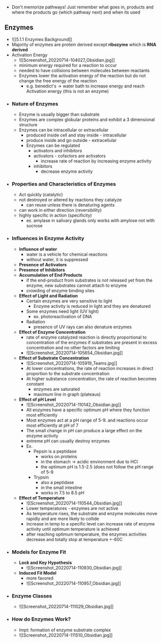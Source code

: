- Don't memorize pathways! Just remember what goes in, products and where the products go (which pathway next) and when its used 
## Enzymes
- ![[5.1.1 Enzymes Background]]
- Majority of enzymes are protein derived except **ribozyme** which is **RNA derived**
- Activation Energy
	- ![[Screenshot_20220714-104027_Obsidian.jpg]]
	- minimum energy required for a reaction to occur
	- needed to have collisions between molecules between reactants
	- Enzymes lower the activation energy of the reaction but do not change the free energy of the reaction
		- e.g. benedict's -> water bath to increase energy and reach Activation energy (this is not an enzyme)
- ### Nature of Enzymes
	- Enzyme is usually bigger than substrate
	- Enzymes are complex globular proteins and exhibit a 3 dimensional structure
	- Enzymes can be intracellular or extracellular 
		- produced inside cell and stay inside - intracellular
		- produce inside and go outside - extracellular
		- Enzymes can be regulated
			- activators and inhibitors
			- activators - cofactors are activators
				- increase rate of reaction by increasing enzyme activity
			- inhibitors 
				- decrease enzyme activity
- ### Properties and Characteristics of Enzymes
	- Act quickly (catalytic)
	- not destroyed or altered by reactions they catalyze
		- can reuse unless there is denaturing agents
	- can work in either direction (reversibility)
	- highly specific in action (specificity)
		- ex. amylase in salivary glands only works with amylose not with sucrose
- ### Influences in Enzyme Activity
	- **Influence of water**
		- water is a vehicle for chemical reactions
		- without water, it is suppressed
	- **Presence of Activators**
	- **Presence of Inhibitors**
	- **Accumulation of End Products**
		- if the end-product from substrates is not released yet from the enzyme, new substrates cannot attach to enzyme
		- crowding of enzyme binding sites
	- **Effect of Light and Radiation**
		- Certain enzymes are very sensitive to light
			- Enzyme activity is reduced in light and they are denatured
		- Some enzymes need light (UV light)
			- ex. photoreactivation of DNA
		- Radiation
			- presence of UV rays can also denature enzymes
	- **Effect of Enzyme Concentration**
		- rate of enzyme catalyzed reaction is directly proportional to concentration of the enzymes if substrates are present in excess concentration and no other factors are limiting
		- ![[Screenshot_20220714-105654_Obsidian.jpg]]
	- **Effect of Substrate Concentration**
		- ![[Screenshot_20220714-105919_Teams.jpg]]
		- At lower concentrations, the rate of reaction increases in direct proportion to the substrate concentration
		- At higher substance concentration, the rate of reaction becomes constant
			- enzymes are saturated
			- maximum line in graph (plateaus)
	- **Effect of pH Level**
		- ![[Screenshot_20220714-110142_Obsidian.jpg]]
		- All enzymes have a specific optimum pH where they function most efficiently
		- Most enzymes act at a pH range of 5-9. and reactions occur most efficiently at pH of 7
		- The small change in pH can produce a large effect on the enzyme activity
		- extreme pH can usually destroy enzymes
		- Ex. 
			- Pepsin is a peptidase
				- works on proteins
				- in the stomach -> acidic environment due to HCl
				- the optimum pH is 1.5-2.5 (does not follow the pH range of 5-9
			- Trypsin 
				- also a peptidase
				- in the small intestine
				- works in 7.5 to 8.5 pH 
	- **Effect of Temperature**
		- ![[Screenshot_20220714-110544_Obsidian.jpg]]
		- Lower temperatures - enzymes are not active
		- As temperature rises, the substrate and enzyme molecules move rapidly and are more likely to collide
		- increase in temp to a specific level can increase rate of enzyme activity until optimum temperature is achieved
		- after reaching optimum temperature, the enzymes activities decrease and totally stop at temperature +-60C
- ### Models for Enzyme Fit
	- **Lock and Key Hypothesis**
		- ![[Screenshot_20220714-110930_Obsidian.jpg]]
	- **Induced Fit Model**
		- more favored
		- ![[Screenshot_20220714-110957_Obsidian.jpg]]
- ### Enzyme Classes
	- ![[Screenshot_20220714-111029_Obsidian.jpg]]
- ### How do Enzymes Work?
	- Impt: formation of enzyme substrate complex
	- ![[Screenshot_20220714-111510_Obsidian.jpg]]